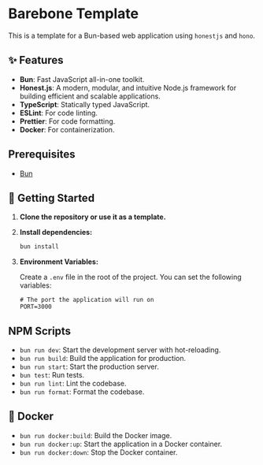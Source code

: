 # Barebone Template

This is a template for a Bun-based web application using `honestjs` and `hono`.

## ✨ Features

- **Bun**: Fast JavaScript all-in-one toolkit.
- **Honest.js**: A modern, modular, and intuitive Node.js framework for building efficient and scalable applications.
- **TypeScript**: Statically typed JavaScript.
- **ESLint**: For code linting.
- **Prettier**: For code formatting.
- **Docker**: For containerization.

## Prerequisites

- [Bun](https://bun.sh/)

## 🚀 Getting Started

1.  **Clone the repository or use it as a template.**

2.  **Install dependencies:**

    ```bash
    bun install
    ```

3.  **Environment Variables:**

    Create a `.env` file in the root of the project. You can set the following variables:

    ```
    # The port the application will run on
    PORT=3000
    ```

## NPM Scripts

- `bun run dev`: Start the development server with hot-reloading.
- `bun run build`: Build the application for production.
- `bun run start`: Start the production server.
- `bun test`: Run tests.
- `bun run lint`: Lint the codebase.
- `bun run format`: Format the codebase.

## 🐳 Docker

- `bun run docker:build`: Build the Docker image.
- `bun run docker:up`: Start the application in a Docker container.
- `bun run docker:down`: Stop the Docker container.
